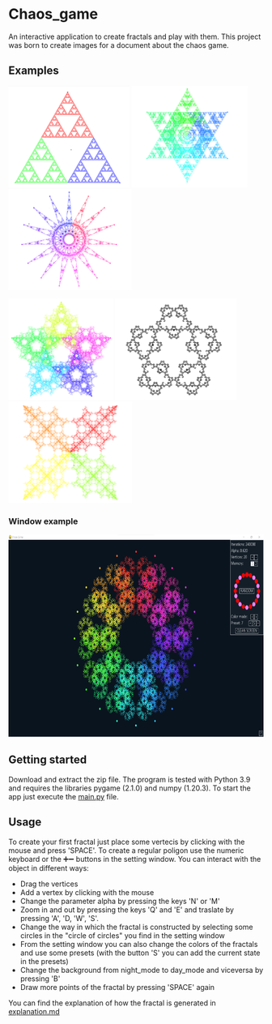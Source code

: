 # Chaos_game
An interactive application to create fractals and play with them.
This project was born to create images for a document about the chaos game.

## Examples
<img src="/images/sierp_white.png" height="200"></img>
<img src="/images/6_Biter_white.png" height="200"></img>
<img src="/images/15_star_white.png" height="200"></img>

<img src="/images/5H2BigIter.png" height="200"></img>
<img src="/images/5black&white.png" height="200"></img>
<img src="/images/4M2_Biter_white.png" height="200"></img>


### Window example
<img src="/images/window_example.png" height="400">

## Getting started
Download and extract the zip file.
The program is  tested with Python 3.9 and requires the libraries pygame (2.1.0) and numpy (1.20.3).
To start the app just execute the [main.py](https://github.com/daviBera/Chaos_game/blob/main/main.py) file.

## Usage
To create your first fractal just place some vertecis by clicking with the mouse and press 'SPACE'.
To create a regular poligon use the numeric keyboard or the ➕➖ buttons in the setting window.
You can interact with the object in different ways:
- Drag the vertices
- Add a vertex by clicking with the mouse
- Change the parameter alpha by pressing the keys 'N' or 'M'
- Zoom in and out by pressing the keys 'Q' and 'E' and traslate by pressing 'A', 'D, 'W', 'S'.
- Change the way in which the fractal is constructed by selecting some circles in the "circle of circles" you find in the setting window
- From the setting window you can also change the colors of the fractals and use some presets (with the button 'S' you can add the current state in the presets)
- Change the background from night_mode to day_mode and viceversa by pressing 'B'
- Draw more points of the fractal by pressing 'SPACE' again

You can find the explanation of how the fractal is generated in [explanation.md](https://github.com/daviBera/Chaos_game/blob/main/explanation.md)
